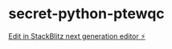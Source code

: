# secret-python-ptewqc

[Edit in StackBlitz next generation editor ⚡️](https://stackblitz.com/~/github.com/Nickh772/secret-python-ptewqc)